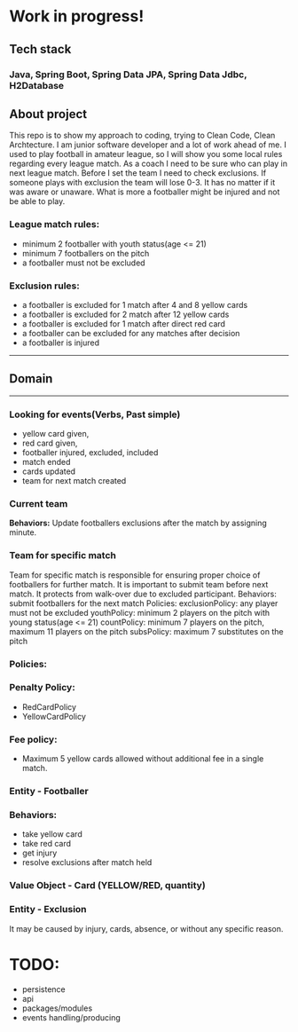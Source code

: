 # Work in progress!
## Tech stack
### Java, Spring Boot, Spring Data JPA, Spring Data Jdbc, H2Database
## About project
This repo is to show my approach to coding, trying to Clean Code, Clean Archtecture.
I am junior software developer and a lot of work ahead of me.
I used to play football in amateur league, so I will show you some local rules regarding every league match.
As a coach I need to be sure who can play in next league match.
Before I set the team I need to check exclusions.
If someone plays with exclusion the team will lose 0-3.
It has no matter if it was aware or unaware.
What is more a footballer might be injured and not be able to play.

### League match rules:
- minimum 2 footballer with youth status(age <= 21)
- minimum 7 footballers on the pitch
- a footballer must not be excluded

### Exclusion rules:
- a footballer is excluded for 1 match after 4 and 8 yellow cards
- a footballer is excluded for 2 match after 12 yellow cards
- a footballer is excluded for 1 match after direct red card
- a footballer can be excluded for any matches after decision
- a footballer is injured

----------------------
## Domain
----------------------
### Looking for events(Verbs, Past simple)
* yellow card given,
* red card given,
* footballer injured, excluded, included
* match ended
* cards updated
* team for next match created

### Current team 
**Behaviors:**
Update footballers exclusions after the match by assigning minute.

### Team for specific match 
Team for specific match is responsible for ensuring proper choice of footballers for further match.
It is important to submit team before next match.
It protects from walk-over due to excluded participant.
Behaviors:
submit footballers for the next match
Policies:
exclusionPolicy: any player must not be excluded
youthPolicy: minimum 2 players on the pitch with young status(age <= 21)
countPolicy: minimum 7 players on the pitch, maximum 11 players on the pitch
subsPolicy: maximum 7 substitutes on the pitch
### Policies:
### Penalty Policy:
- RedCardPolicy
- YellowCardPolicy

### Fee policy:
* Maximum 5 yellow cards allowed without additional fee in a single match.
### Entity - Footballer
### Behaviors:
* take yellow card
* take red card
* get injury
* resolve exclusions after match held
### Value Object - Card (YELLOW/RED, quantity)
### Entity - Exclusion
It may be caused by injury, cards, absence, or without any specific reason.


# TODO:
* persistence
* api
* packages/modules
* events handling/producing

